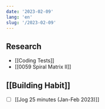 ```yaml
---
date: '2023-02-09'
lang: 'en'
slug: '/2023-02-09'
---
```


## Research

- [[Coding Tests]]
- [[0059 Spiral Matrix II]]

## [[Building Habit]]

- [ ] [[Jog 25 minutes (Jan-Feb 2023)]]
